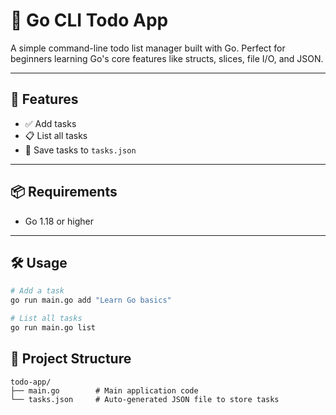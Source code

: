 # 🧾 Go CLI Todo App

A simple command-line todo list manager built with Go. Perfect for beginners learning Go's core features like structs, slices, file I/O, and JSON.

---

## 🚀 Features

- ✅ Add tasks
- 📋 List all tasks
- 💾 Save tasks to `tasks.json`

---

## 📦 Requirements

- Go 1.18 or higher

---

## 🛠 Usage

```bash
# Add a task
go run main.go add "Learn Go basics"

# List all tasks
go run main.go list
```
## 📁 Project Structure

```
todo-app/
├── main.go        # Main application code
└── tasks.json     # Auto-generated JSON file to store tasks
```
